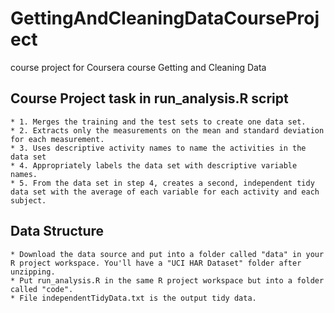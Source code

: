# GettingAndCleaningDataCourseProject
course project for Coursera  course Getting and Cleaning Data

## Course Project task in run_analysis.R script
	* 1. Merges the training and the test sets to create one data set.
	* 2. Extracts only the measurements on the mean and standard deviation for each measurement. 
 	* 3. Uses descriptive activity names to name the activities in the data set
	* 4. Appropriately labels the data set with descriptive variable names.
	* 5. From the data set in step 4, creates a second, independent tidy data set with the average of each variable for each activity and each subject.

## Data Structure
	* Download the data source and put into a folder called "data" in your R project workspace. You'll have a "UCI HAR Dataset" folder after unzipping.
	* Put run_analysis.R in the same R project workspace but into a folder called "code".
	* File independentTidyData.txt is the output tidy data.